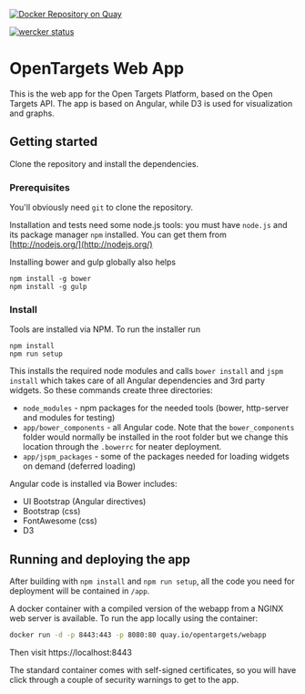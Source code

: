 [![Docker Repository on Quay](https://quay.io/repository/opentargets/webapp/status "Docker Repository on Quay")](https://quay.io/repository/opentargets/webapp)

[![wercker status](https://app.wercker.com/status/11b0582ab0336ded75ef289929e9b83d/s/master "wercker status")](https://app.wercker.com/project/byKey/11b0582ab0336ded75ef289929e9b83d)

# OpenTargets Web App

This is the web app for the Open Targets Platform, based on the Open Targets API.
The app is based on Angular, while D3 is used for visualization and graphs.


## Getting started
Clone the repository and install the dependencies.


### Prerequisites
You'll obviously need `git` to clone the repository.

Installation and tests need some node.js tools:
you must have `node.js` and its package manager `npm` installed.  You can get them from [http://nodejs.org/](http://nodejs.org/)

Installing bower and gulp globally also helps
```
npm install -g bower
npm install -g gulp
```

### Install
Tools are installed via NPM. To run the installer run
```
npm install
npm run setup
```

This installs the required node modules and calls `bower install`  and `jspm install` which takes care of all Angular dependencies and 3rd party widgets.
So these commands create three directories:
* `node_modules` - npm packages for the needed tools (bower, http-server and modules for testing)
* `app/bower_components` - all Angular code. Note that the `bower_components` folder would normally be installed in the root folder but we change this location through the `.bowerrc` for neater deployment.
* `app/jspm_packages` - some of the packages needed for loading widgets on demand (deferred loading)

Angular code is installed via Bower includes:
* UI Bootstrap (Angular directives)
* Bootstrap (css)
* FontAwesome (css)
* D3

## Running and deploying the app

After building with `npm install` and `npm run setup`, all the code you need for deployment will be contained in `/app`.

A docker container with a compiled version of the webapp from a NGINX web server is available.
To run the app locally using the container:
```sh
docker run -d -p 8443:443 -p 8080:80 quay.io/opentargets/webapp
```
Then visit https://localhost:8443

The standard container comes with self-signed certificates, so you will have click through a couple of security warnings to get to the app.

